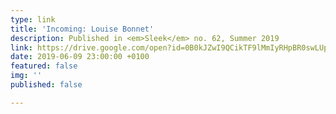 ```yaml
---
type: link
title: 'Incoming: Louise Bonnet'
description: Published in <em>Sleek</em> no. 62, Summer 2019
link: https://drive.google.com/open?id=0B0kJZwI9QCikTF9lMmIyRHpBR0swLUpjNjVWaHRwMFh1WXhZ
date: 2019-06-09 23:00:00 +0100
featured: false
img: ''
published: false

---
```

